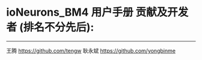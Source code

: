 # ioNeurons_BM4 用户手册 贡献及开发者 (排名不分先后):
---
王腾 https://github.com/tengw
耿永斌 https://github.com/yongbinme
